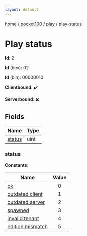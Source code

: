 ```yaml
---
layout: default
---
```


[home](/)  /  [pocket100](/protocol/pocket100)  /  [play](/protocol/pocket100/play)  /  play-status

# Play status

**Id**: 2

**Id** (hex): 02

**Id** (bin): 00000010

**Clientbound**: ✔️

**Serverbound**: ✖️

## Fields

Name | Type
---|---
[status](#status) | uint

### status

**Constants**:

Name | Value
---|:---:
[ok](status_ok) | 0
[outdated client](status_outdated-client) | 1
[outdated server](status_outdated-server) | 2
[spawned](status_spawned) | 3
[invalid tenant](status_invalid-tenant) | 4
[edition mismatch](status_edition-mismatch) | 5
